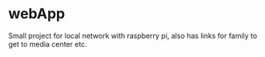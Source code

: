 # webApp
Small project for local network with raspberry pi, also has links for family to get to media center etc.
